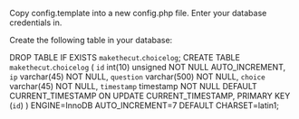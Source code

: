Copy config.template into a new config.php file. Enter your database credentials in.

Create the following table in your database:

DROP TABLE IF EXISTS `makethecut`.`choicelog`;
CREATE TABLE  `makethecut`.`choicelog` (
  `id` int(10) unsigned NOT NULL AUTO_INCREMENT,
  `ip` varchar(45) NOT NULL,
  `question` varchar(500) NOT NULL,
  `choice` varchar(45) NOT NULL,
  `timestamp` timestamp NOT NULL DEFAULT CURRENT_TIMESTAMP ON UPDATE CURRENT_TIMESTAMP,
  PRIMARY KEY (`id`)
) ENGINE=InnoDB AUTO_INCREMENT=7 DEFAULT CHARSET=latin1;